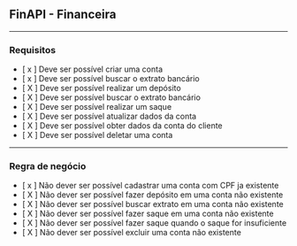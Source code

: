 ## FinAPI - Financeira

---

### Requisitos

- [ x ] Deve ser possível criar uma conta
- [ x ] Deve ser possível buscar o extrato bancário
- [ X ] Deve ser possível realizar um depósito
- [ X ] Deve ser possível buscar o extrato bancário
- [ X ] Deve ser possível realizar um saque
- [ X ] Deve ser possível atualizar dados da conta
- [ X ] Deve ser possível obter dados da conta do cliente
- [ X ] Deve ser possível deletar uma conta

---

### Regra de negócio
- [ x ] Não dever ser possível cadastrar uma conta com CPF ja existente
- [ X ] Não dever ser possível fazer depósito em uma conta não existente
- [ X ] Não dever ser possível buscar extrato em uma conta não existente
- [ X ] Não dever ser possível fazer saque em uma conta não existente
- [ X ] Não dever ser possível fazer saque quando o saque for insuficiente
- [ X ] Não dever ser possível excluir uma conta não existente